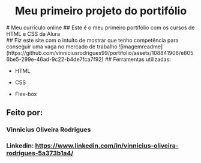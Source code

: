<h1 align="center"> Meu primeiro projeto do portifólio </h1>
# Meu currículo online
## Este é o meu primeiro portifólio com os cursos de HTML e CSS da Alura <br>
## Fiz este site com o intuíto de mostrar que tenho competência para conseguir uma vaga no mercado de trabalho
![imagemreadme](https://github.com/vinniciusrodrigues99/portifolio/assets/108841908/e8056be5-299e-46ad-9c22-b4de7fca7f92)
## Ferramentas utilizadas:

* HTML

* CSS

* Flex-box

## Feito por:

### Vinnicius Oliveira Rodrigues

### Linkedin: https://www.linkedin.com/in/vinnicius-oliveira-rodrigues-5a373b1a4/
